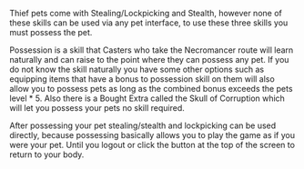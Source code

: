 Thief pets come with Stealing/Lockpicking and Stealth, however none of these skills can be used via any pet interface, to use these three skills you must possess the pet.

Possession is a skill that Casters who take the Necromancer route will learn naturally and can raise to the point where they can possess any pet. If you do not know the skill naturally you have some other options such as equipping items that have a bonus to possession skill on them will also allow you to possess pets as long as the combined bonus exceeds the pets level \* 5. Also there is a Bought Extra called the Skull of Corruption which will let you possess your pets no skill required.

After possessing your pet stealing/stealth and lockpicking can be used directly, because possessing basically allows you to play the game as if you were your pet. Until you logout or click the button at the top of the screen to return to your body.